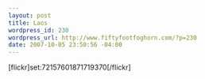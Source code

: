 ```yaml
--- 
layout: post
title: Laos
wordpress_id: 230
wordpress_url: http://www.fiftyfootfoghorn.com/?p=230
date: 2007-10-05 23:50:56 -04:00
---
```

[flickr]set:72157601871719370[/flickr]
